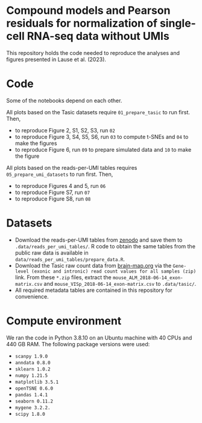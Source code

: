 # Compound models and Pearson residuals for normalization of single-cell RNA-seq data without UMIs

This repository holds the code needed to reproduce the analyses and figures presented in Lause et al. (2023).

# Code

Some of the notebooks depend on each other.

All plots based on the Tasic datasets require `01_prepare_tasic` to run first. Then,

- to reproduce Figure 2, S1, S2, S3, run `02`
- to reproduce Figure 3, S4, S5, S6, run `03` to compute t-SNEs and `04` to make the figures
- to reproduce Figure 6, run `09` to prepare simulated data and `10` to make the figure

All plots based on the reads-per-UMI tables requires `05_prepare_umi_datasets` to run first. Then,

- to reproduce Figures 4 and 5, run `06`
- to reproduce Figure S7, run `07`
- to reproduce Figure S8, run `08`

# Datasets

- Download the reads-per-UMI tables from [zenodo](https://zenodo.org/record/8172702) and save them to `.data/reads_per_umi_tables/`. R code to obtain the same tables from the public raw data is available in `data/reads_per_umi_tables/prepare_data.R`.
- Download the Tasic raw count data from [brain-map.org](https://portal.brain-map.org/atlases-and-data/rnaseq/mouse-v1-and-alm-smart-seq) via the `Gene-level (exonic and intronic) read count values for all samples (zip)` link. From these `*.zip` files, extract the `mouse_ALM_2018-06-14_exon-matrix.csv` and `mouse_VISp_2018-06-14_exon-matrix.csv` to `.data/tasic/`.
- All required metadata tables are contained in this repository for convenience.

# Compute environment

We ran the code in Python 3.8.10 on an Ubuntu machine with 40 CPUs and 440 GB RAM. The following package versions were used:

- `scanpy 1.9.0`
- `anndata 0.8.0`
- `sklearn 1.0.2`
- `numpy 1.21.5`
- `matplotlib 3.5.1`
- `openTSNE 0.6.0`
- `pandas 1.4.1`
- `seaborn 0.11.2`
- `mygene 3.2.2.`
- `scipy 1.8.0`


